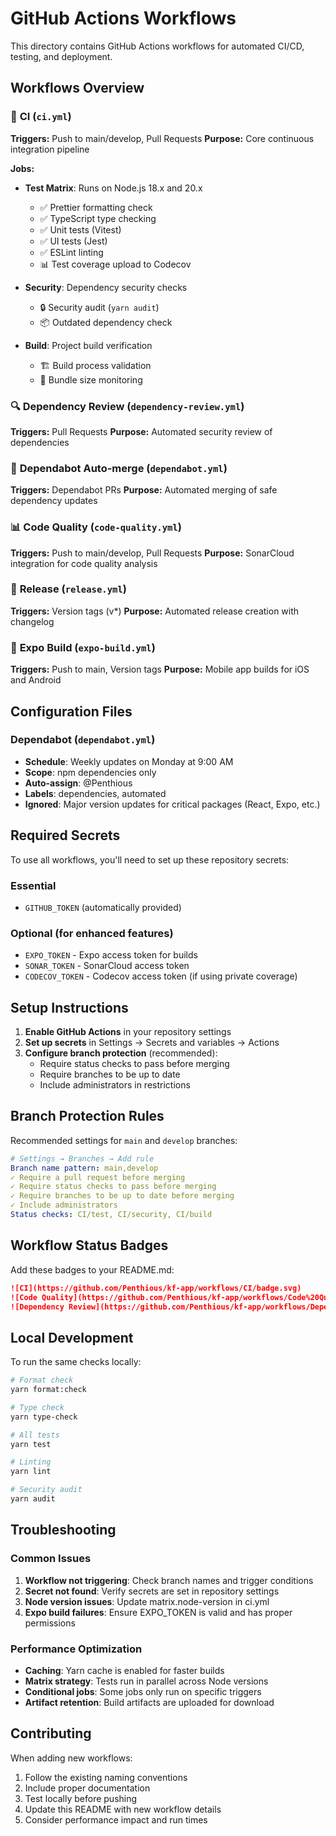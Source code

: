 # GitHub Actions Workflows

This directory contains GitHub Actions workflows for automated CI/CD, testing, and deployment.

## Workflows Overview

### 🔄 **CI** (`ci.yml`)

**Triggers:** Push to main/develop, Pull Requests
**Purpose:** Core continuous integration pipeline

**Jobs:**

- **Test Matrix**: Runs on Node.js 18.x and 20.x
  - ✅ Prettier formatting check
  - ✅ TypeScript type checking
  - ✅ Unit tests (Vitest)
  - ✅ UI tests (Jest)
  - ✅ ESLint linting
  - 📊 Test coverage upload to Codecov

- **Security**: Dependency security checks
  - 🔒 Security audit (`yarn audit`)
  - 📦 Outdated dependency check

- **Build**: Project build verification
  - 🏗️ Build process validation
  - 📏 Bundle size monitoring

### 🔍 **Dependency Review** (`dependency-review.yml`)

**Triggers:** Pull Requests
**Purpose:** Automated security review of dependencies

### 🤖 **Dependabot Auto-merge** (`dependabot.yml`)

**Triggers:** Dependabot PRs
**Purpose:** Automated merging of safe dependency updates

### 📊 **Code Quality** (`code-quality.yml`)

**Triggers:** Push to main/develop, Pull Requests
**Purpose:** SonarCloud integration for code quality analysis

### 🚀 **Release** (`release.yml`)

**Triggers:** Version tags (v\*)
**Purpose:** Automated release creation with changelog

### 📱 **Expo Build** (`expo-build.yml`)

**Triggers:** Push to main, Version tags
**Purpose:** Mobile app builds for iOS and Android

## Configuration Files

### Dependabot (`dependabot.yml`)

- **Schedule**: Weekly updates on Monday at 9:00 AM
- **Scope**: npm dependencies only
- **Auto-assign**: @Penthious
- **Labels**: dependencies, automated
- **Ignored**: Major version updates for critical packages (React, Expo, etc.)

## Required Secrets

To use all workflows, you'll need to set up these repository secrets:

### Essential

- `GITHUB_TOKEN` (automatically provided)

### Optional (for enhanced features)

- `EXPO_TOKEN` - Expo access token for builds
- `SONAR_TOKEN` - SonarCloud access token
- `CODECOV_TOKEN` - Codecov access token (if using private coverage)

## Setup Instructions

1. **Enable GitHub Actions** in your repository settings
2. **Set up secrets** in Settings → Secrets and variables → Actions
3. **Configure branch protection** (recommended):
   - Require status checks to pass before merging
   - Require branches to be up to date
   - Include administrators in restrictions

## Branch Protection Rules

Recommended settings for `main` and `develop` branches:

```yaml
# Settings → Branches → Add rule
Branch name pattern: main,develop
✓ Require a pull request before merging
✓ Require status checks to pass before merging
✓ Require branches to be up to date before merging
✓ Include administrators
Status checks: CI/test, CI/security, CI/build
```

## Workflow Status Badges

Add these badges to your README.md:

```markdown
![CI](https://github.com/Penthious/kf-app/workflows/CI/badge.svg)
![Code Quality](https://github.com/Penthious/kf-app/workflows/Code%20Quality/badge.svg)
![Dependency Review](https://github.com/Penthious/kf-app/workflows/Dependency%20Review/badge.svg)
```

## Local Development

To run the same checks locally:

```bash
# Format check
yarn format:check

# Type check
yarn type-check

# All tests
yarn test

# Linting
yarn lint

# Security audit
yarn audit
```

## Troubleshooting

### Common Issues

1. **Workflow not triggering**: Check branch names and trigger conditions
2. **Secret not found**: Verify secrets are set in repository settings
3. **Node version issues**: Update matrix.node-version in ci.yml
4. **Expo build failures**: Ensure EXPO_TOKEN is valid and has proper permissions

### Performance Optimization

- **Caching**: Yarn cache is enabled for faster builds
- **Matrix strategy**: Tests run in parallel across Node versions
- **Conditional jobs**: Some jobs only run on specific triggers
- **Artifact retention**: Build artifacts are uploaded for download

## Contributing

When adding new workflows:

1. Follow the existing naming conventions
2. Include proper documentation
3. Test locally before pushing
4. Update this README with new workflow details
5. Consider performance impact and run times
